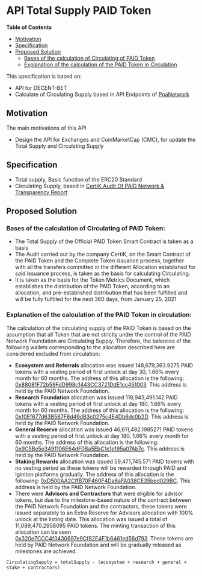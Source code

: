# API Total Supply PAID Token

**Table of Contents**

- [Motivation](#motivation)
- [Specification](#specification)
- [Proposed Solution](#proposed-solution)
  - [Bases of the calculation of Circulating of PAID Token](##Bases-of-the-calculation-of-Circulating-of-PAID-Token)
  - [Explanation of the calculation of the PAID Token in Circulation](#Explanation-of-the-calculation-of-the-PAID-Token-in-circulation)

This specification is based on:

* API for DECENT-BET
* Calculate of Circulating Supply based in API Endpoints of [PoaNetwork](https://www.poa.network/)

## Motivation

The main motivations of this API

* Design the API for Exchanges and CoinMarketCap (CMC), for update the Total Supply and Circulating Supply

## Specification

* Total supply, Basic function of the ERC20 Standard
* Circulating Supply, based in [CertiK Audit Of PAID Network & Transparency Report](https://paidnetwork.medium.com/certik-audit-of-paid-network-transparency-report-6d1935c81f2d)

## Proposed Solution

### Bases of the calculation of Circulating of PAID Token:

* The Total Supply of the Official PAID Token Smart Contract is taken as a basis
* The Audit carried out by the company CertiK, on the Smart Contract of the PAID Token and the Complete Token issuance process, together with all the transfers committed in the different Allocation established for said issuance process, is taken as the basis for calculating Circulating.
* It is taken as the basis for the Token Metrics Document, which establishes the distribution of the PAID Token, according to an allocation, and pre-established distribution that has been fulfilled and will be fully fulfilled for the next 360 days, from January 25, 2021

### Explanation of the calculation of the PAID Token in circulation:

The calculation of the circulating supply of the PAID Token is based on the assumption that all Token that are not strictly under the control of the PAID Network Foundation are Circulating Supply.
Therefore, the balances of the following wallets corresponding to the allocation described here are considered excluded from circulation:
- **Ecosystem and Referrals** allocation was issued 148,679,363.9275 PAID tokens with a vesting period of first unlock at day 30, 1.66% every month for 60 months. The address of this allocation is the following: [0x88081F72b59FdD998c1443CC3721DdE1cc451003](https://etherscan.io/address/0x88081F72b59FdD998c1443CC3721DdE1cc451003). This address is held by the PAID Network Foundation.
- **Research Foundation** allocation was issued 118,943,491.142 PAID tokens with a vesting period of first unlock at day 180, 1.66% every month for 60 months. The address of this allocation is the following: [0xf0Ef677d63B587F6d49dB3c0275c4E4Db6dc0b2D](https://etherscan.io/address/0xf0Ef677d63B587F6d49dB3c0275c4E4Db6dc0b2D). This address is held by the PAID Network Foundation.
- **General Reserve** allocation was issued 46,611,482.1985271 PAID tokens with a vesting period of first unlock at day 180, 1.66% every month for 60 months. The address of this allocation is the following: [0x9C5Be5e3491106E64dF0Ba5EbC1c1e195a07Ab7c](https://etherscan.io/address/0x9c5be5e3491106e64df0ba5ebc1c1e195a07ab7c). This address is held by the PAID Network Foundation.
- **Staking Rewards** allocation was issued 59,471,745.571 PAID tokens with no vesting period as these tokens will be rewarded through PAID and Iginiton platforms gradually. The address of this allocation is the following: [0xD500AA2CffB70F460F4Da6aFA038CE35bed029BC](https://etherscan.io/address/0xD500AA2CffB70F460F4Da6aFA038CE35bed029BC). This address is held by the PAID Network Foundation.
- There were **Advisors and Contractors** that were eligible for advisor tokens, but due to the milestone-based nature of the contract between the PAID Network Foundation and the contractors, these tokens were issued separately to an Extra Reserve for Advisors allocation with 100% unlock at the listing date. This allocation was issued a total of 11,089,470.2958095 PAID tokens. The minting transaction of this allocation can be seen [0x320e7CCC4f3430697e9Cf82E4F1b6461ed58d793](https://etherscan.io/address/0x320e7ccc4f3430697e9cf82e4f1b6461ed58d793) .These tokens are held by PAID Network Foundation and will be gradually released as milestones are achieved.

`CirculatingSupply = totalSupply - (ecosystem + research + general + stake + contractors)`

